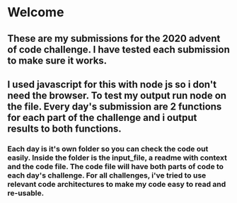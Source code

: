 # Welcome

## These are my submissions for the 2020 advent of code challenge. I have tested each submission to make sure it works.

## I used javascript for this with node js so i don't need the browser. To test my output run node on the file. Every day's submission are 2 functions for each part of the challenge and i output results to both functions.

### Each day is it's own folder so you can check the code out easily. Inside the folder is the input_file, a readme with context and the code file. The code file will have both parts of code to each day's challenge. For all challenges, i've tried to use relevant code architectures to make my code easy to read and re-usable.
